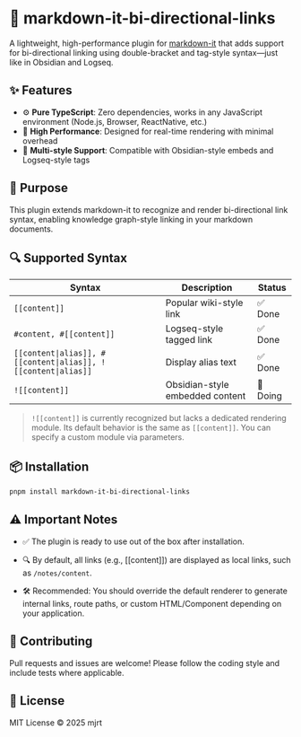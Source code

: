 # 🔗 markdown-it-bi-directional-links

A lightweight, high-performance plugin for [markdown-it](https://github.com/markdown-it/markdown-it) that adds support for bi-directional linking using double-bracket and tag-style syntax—just like in Obsidian and Logseq.

## ✨ Features

- ⚙️ **Pure TypeScript**: Zero dependencies, works in any JavaScript environment (Node.js, Browser, ReactNative, etc.)
- 🚀 **High Performance**: Designed for real-time rendering with minimal overhead
- 🔄 **Multi-style Support**: Compatible with Obsidian-style embeds and Logseq-style tags

## 🧠 Purpose

This plugin extends markdown-it to recognize and render bi-directional link syntax, enabling knowledge graph-style linking in your markdown documents.

## 🔍 Supported Syntax

| Syntax                                                            | Description                     | Status     |
| ----------------------------------------------------------------- | ------------------------------- | ---------- |
| `[[content]]`                                                     | Popular wiki-style link         | ✅ Done    |
| `#content, #[[content]]`                                          | Logseq-style tagged link        | ✅ Done    |
| `[[content\|alias]], #[[content\|alias]], ![[content\|alias]]`    | Display alias text              | ✅ Done    |
| `![[content]]`                                                    | Obsidian-style embedded content | 🚧 Doing   |

> `![[content]]` is currently recognized but lacks a dedicated rendering module. Its default behavior is the same as `[[content]]`. You can specify a custom module via parameters.


## 📦 Installation

```bash
pnpm install markdown-it-bi-directional-links
```

## ⚠️ Important Notes

- ✅ The plugin is ready to use out of the box after installation.

- 🔍 By default, all links (e.g., [[content]]) are displayed as local links, such as `/notes/content`. 

- 🛠️ Recommended: You should override the default renderer to generate internal links, route paths, or custom HTML/Component depending on your application.

## 🤝 Contributing

Pull requests and issues are welcome! Please follow the coding style and include tests where applicable.

## 📄 License

MIT License © 2025 mjrt